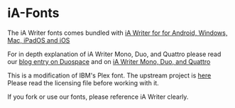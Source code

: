 # iA-Fonts

The iA Writer fonts comes bundled with [iA Writer for for Android, Windows, Mac, iPadOS and iOS](https://ia.net/writer)

For in depth explanation of iA Writer Mono, Duo, and Quattro please read our [blog entry on Duospace](https://ia.net/topics/in-search-of-the-perfect-writing-font) and on [iA Writer Mono, Duo, and Quattro](https://ia.net/topics/a-typographic-christmas)

This is a modification of IBM's Plex font. 
The upstream project is [here](https://github.com/IBM/type)
Please read the licensing file before working with it. 

If you fork or use our fonts, please reference iA Writer clearly.

